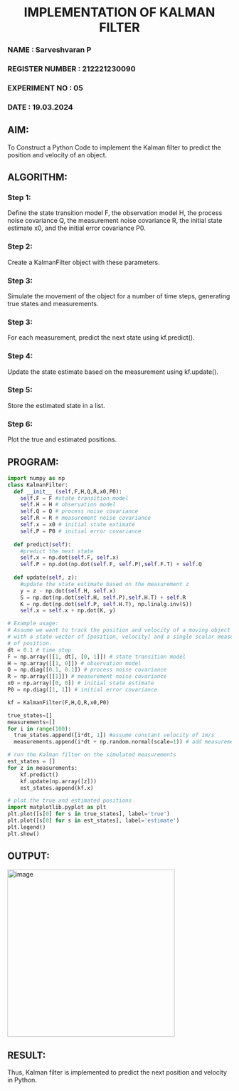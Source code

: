 <H1 ALIGN=CENTER> IMPLEMENTATION OF KALMAN FILTER </H1>
<H3> NAME : Sarveshvaran P </H3>
<H3> REGISTER NUMBER : 212221230090 </H3>
<H3>EXPERIMENT NO : 05 </H3>
<H3>DATE  : 19.03.2024 </H3>

## AIM:
To Construct a Python Code to implement the Kalman filter to predict the position and velocity of an object.

## ALGORITHM:
### Step 1: 
Define the state transition model F, the observation model H, the process noise covariance Q, the measurement noise covariance R, the initial state estimate x0, and the initial error covariance P0.
### Step 2: 
Create a KalmanFilter object with these parameters.
### Step 3: 
Simulate the movement of the object for a number of time steps, generating true states and measurements.
### Step 3: 
For each measurement, predict the next state using kf.predict().
### Step 4: 
Update the state estimate based on the measurement using kf.update().
### Step 5: 
Store the estimated state in a list.
### Step 6: 
Plot the true and estimated positions.

## PROGRAM:
```PYTHON
import numpy as np
class KalmanFilter:
  def __init__ (self,F,H,Q,R,x0,P0):
    self.F = F #state transition model
    self.H = H # observation model
    self.Q = Q # process noise covariance
    self.R = R # measurement noise covariance
    self.x = x0 # initial state extimate
    self.P = P0 # initial error covariance
  
  def predict(self):
    #predict the next state
    self.x = np.dot(self.F, self.x)
    self.P = np.dot(np.dot(self.F, self.P),self.F.T) + self.Q
  
  def update(self, z):
    #update the state estimate based on the measurement z
    y = z - np.dot(self.H, self.x)
    S = np.dot(np.dot(self.H, self.P),self.H.T) + self.R
    K = np.dot(np.dot(self.P, self.H.T), np.linalg.inv(S))
    self.x = self.x + np.dot(K, y)

# Example usage:
# Assume we want to track the position and velocity of a moving object
# with a state vector of [position, velocity] and a single scalar measurement
# of position.
dt = 0.1 # time step
F = np.array([[1, dt], [0, 1]]) # state transition model
H = np.array([[1, 0]]) # observation model
Q = np.diag([0.1, 0.1]) # process noise covariance
R = np.array([[1]]) # measurement noise covariance
x0 = np.array([0, 0]) # initial state estimate
P0 = np.diag([1, 1]) # initial error covariance

kf = KalmanFilter(F,H,Q,R,x0,P0)

true_states=[]
measurements=[]
for i in range(100):
  true_states.append([i*dt, 1]) #assume constant velocity of 1m/s
  measurements.append(i*dt + np.random.normal(scale=1)) # add measurement noise

# run the Kalman filter on the simulated measurements
est_states = []
for z in measurements:
    kf.predict()
    kf.update(np.array([z]))
    est_states.append(kf.x)

# plot the true and estimated positions
import matplotlib.pyplot as plt
plt.plot([s[0] for s in true_states], label='true')
plt.plot([s[0] for s in est_states], label='estimate')
plt.legend()
plt.show()
```
## OUTPUT:
<img width="376" alt="image" src="https://github.com/Shrruthilaya-Gangadaran/Ex-5--AAI/assets/93427705/aacfee33-d699-4c7a-8331-4c88018d901e">

## RESULT:
Thus, Kalman filter is implemented to predict the next position and velocity in Python.



